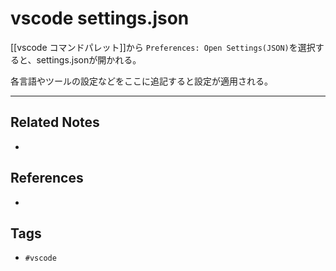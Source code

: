 # vscode settings.json
[[vscode コマンドパレット]]から
`Preferences: Open Settings(JSON)`を選択すると、settings.jsonが開かれる。

各言語やツールの設定などをここに追記すると設定が適用される。


---
## Related Notes
- 

## References
- 

## Tags
- `#vscode` 